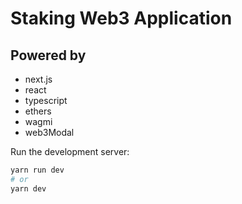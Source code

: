 # Staking Web3 Application 
## Powered by
- next.js
- react
- typescript
- ethers
- wagmi
- web3Modal

Run the development server:

```bash
yarn run dev
# or
yarn dev
```

